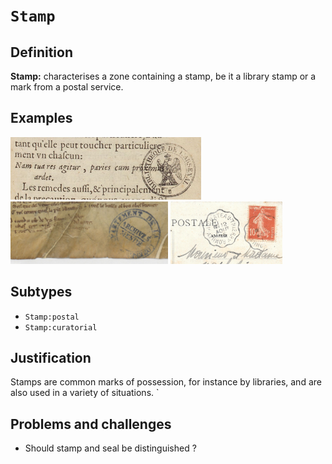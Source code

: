 # `Stamp`

## Definition

**Stamp:** characterises a zone containing a stamp, be it a library stamp or a mark from a postal service.

## Examples

<img src="bpt6k1520316t_f35.jpg" height="100px">
<img src="btv1b6000371s_f21_stamp.jpg" height="100px">
<img src="wiki_Esternay_Carte_postale_Tampon.jpg" height="100px">

## Subtypes

* `Stamp:postal`
* `Stamp:curatorial`

## Justification

Stamps are common marks of possession, for instance by libraries, and are also used in a variety of situations.
`
## Problems and challenges

- Should stamp and seal be distinguished ?
